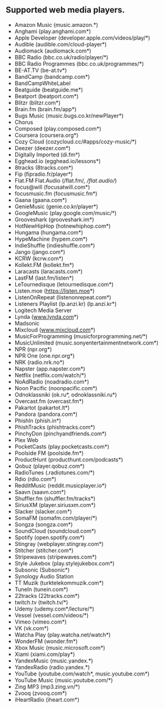 ## Supported web media players.

- Amazon Music (music.amazon.*)
- Anghami (play.anghami.com*)
- Apple Developer (developer.apple.com/videos/play/*)
- Audible (audible.com/cloud-player*)
- Audiomack (audiomack.com*)
- BBC Radio (bbc.co.uk/radio/player/*)
- BBC Radio Programmes (bbc.co.uk/programmes/*)
- BE-AT.TV (be-at.tv*)
- BandCamp (bandcamp.com*)
- BandCampWhiteLabel
- Beatguide (beatguide.me*)
- Beatport (beatport.com*)
- Blitzr (blitzr.com*)
- Brain.fm (brain.fm/app*)
- Bugs Music (music.bugs.co.kr/newPlayer*)
- Chorus
- Composed (play.composed.com*)
- Coursera (coursera.org*)
- Cozy Cloud (cozycloud.cc/#apps/cozy-music/*)
- Deezer (deezer.com*)
- Digitally Imported (di.fm*)
- Egghead.io (egghead.io/lessons*)
- 8tracks (8tracks.com*)
- Fip (fipradio.fr/player*)
- Flat.FM Flat.Audio (/flat.fm/*, /flat.audio/*)
- focus@will (focusatwill.com*)
- focusmusic.fm (focusmusic.fm*)
- Gaana (gaana.com*)
- GenieMusic (genie.co.kr/player*)
- GoogleMusic (play.google.com/music/*)
- Grooveshark (grooveshark.im*)
- HotNewHipHop (hotnewhiphop.com*)
- Hungama (hungama.com*)
- HypeMachine (hypem.com*)
- IndieShuffle (indieshuffle.com*)
- Jango (jango.com*)
- KCRW (kcrw.com*)
- Kollekt.FM (kollekt.fm*)
- Laracasts (laracasts.com*)
- LastFM (last.fm/listen*)
- LeTournedisque (letournedisque.com*)
- Listen.moe (https://listen.moe*)
- ListenOnRepeat (listenonrepeat.com*)
- Listeners Playlist (lp.anzi.kr) (lp.anzi.kr*)
- Logitech Media Server
- Lynda (www.lynda.com*)
- Madsonic
- Mixcloud (www.mixcloud.com*)
- MusicForProgramming (musicforprogramming.net/*)
- MusicUnlimited (music.sonyentertainmentnetwork.com*)
- NPR (npr.org*)
- NPR One (one.npr.org*)
- NRK (radio.nrk.no*)
- Napster (app.napster.com*)
- Netflix (netflix.com/watch/*)
- NoAdRadio (noadradio.com*)
- Noon Pacific (noonpacific.com*)
- Odnoklassniki (ok.ru*, odnoklassniki.ru*)
- Overcast.fm (overcast.fm*)
- Pakartot (pakartot.lt*)
- Pandora (pandora.com*)
- PhishIn (phish.in*)
- PhishTracks (phishtracks.com*)
- PinchyDon (pinchyandfriends.com*)
- Plex Web
- PocketCasts (play.pocketcasts.com*)
- Poolside FM (poolside.fm*)
- ProductHunt (producthunt.com/podcasts*)
- Qobuz (player.qobuz.com*)
- RadioTunes (.radiotunes.com/*)
- Rdio (rdio.com*)
- RedditMusic (reddit.musicplayer.io*)
- Saavn (saavn.com*)
- Shuffler.fm (shuffler.fm/tracks*)
- SiriusXM (player.siriusxm.com*)
- Slacker (slacker.com*)
- SomaFM (somafm.com/player/*)
- Songza (songza.com*)
- SoundCloud (soundcloud.com*)
- Spotify (open.spotify.com*)
- Stingray (webplayer.stingray.com*)
- Stitcher (stitcher.com*)
- Stripewaves (stripewaves.com*)
- Style Jukebox (play.stylejukebox.com*)
- Subsonic (Subsonic*)
- Synology Audio Station
- TT Muzik (turktelekommuzik.com*)
- TuneIn (tunein.com*)
- 22tracks (22tracks.com*)
- twitch.tv (twitch.tv/*)
- Udemy (udemy.com*/lecture/*)
- Vessel (vessel.com/videos/*)
- Vimeo (vimeo.com*)
- VK (vk.com*)
- Watcha Play (play.watcha.net/watch*)
- WonderFM (wonder.fm*)
- Xbox Music (music.microsoft.com*)
- Xiami (xiami.com/play*)
- YandexMusic (music.yandex.*)
- YandexRadio (radio.yandex.*)
- YouTube (youtube.com/watch*, music.youtube.com*)
- YouTube Music (music.youtube.com/*)
- Zing MP3 (mp3.zing.vn/*)
- Zvooq (zvooq.com*)
- iHeartRadio (iheart.com*)
